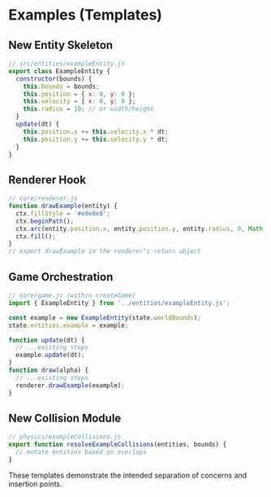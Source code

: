 # Examples (Templates)

## New Entity Skeleton
```js
// src/entities/exampleEntity.js
export class ExampleEntity {
  constructor(bounds) {
    this.bounds = bounds;
    this.position = { x: 0, y: 0 };
    this.velocity = { x: 0, y: 0 };
    this.radius = 10; // or width/height
  }
  update(dt) {
    this.position.x += this.velocity.x * dt;
    this.position.y += this.velocity.y * dt;
  }
}
```

## Renderer Hook
```js
// core/renderer.js
function drawExample(entity) {
  ctx.fillStyle = '#e8e8e8';
  ctx.beginPath();
  ctx.arc(entity.position.x, entity.position.y, entity.radius, 0, Math.PI * 2);
  ctx.fill();
}
// export drawExample in the renderer's return object
```

## Game Orchestration
```js
// core/game.js (within createGame)
import { ExampleEntity } from '../entities/exampleEntity.js';

const example = new ExampleEntity(state.worldBounds);
state.entities.example = example;

function update(dt) {
  // ...existing steps
  example.update(dt);
}
function draw(alpha) {
  // ...existing steps
  renderer.drawExample(example);
}
```

## New Collision Module
```js
// physics/exampleCollisions.js
export function resolveExampleCollisions(entities, bounds) {
  // mutate entities based on overlaps
}
```

These templates demonstrate the intended separation of concerns and insertion points.
